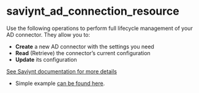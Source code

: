 # saviynt_ad_connection_resource

Use the following operations to perform full lifecycle management of your AD connector. They allow you to:

- **Create** a new AD connector with the settings you need  
- **Read** (Retrieve) the connector’s current configuration  
- **Update** its configuration

[See Saviynt documentation for more details](https://docs.saviyntcloud.com/bundle/AD-25/page/Content/Using-Classic-integration-v2022x.htm)

- Simple example [can be found here](./resource.tf).

